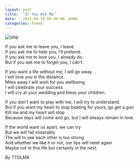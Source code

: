 ```yaml
---
layout: post
title:  "If You Ask Me"
date:   2021-09-18 00:00:00 -0400
categories: Poems
---
```


![ship](https://s3.envato.com/files/247151755/KOKO_1.jpg)<br>

If you ask me to leave you, I leave. <br>
If you ask me to hate you, I’ll pretend.<br>
If you ask me to love you, I already do.<br>
But if you ask me to forget you, I can't.<br>

If you want a life without me, I will go away<br>
I will love you in the distance.<br>
Miles away I will wish for you wellbeing<br>
I will celebrate your success<br>
I will cry at your wedding and bless your children.<br>

If you don't want to play with me, I will try to understand.<br>
But if you want my heart to stop beating for yours, go get a gun<br>
Kill me and my heart will stop<br>
Because days will come and go, but I will always remain in love.<br>

If the world want us apart, we can try<br>
But we will fail miserably<br>
The will to see each other is too strong<br>
And whether we like it or not, our lips will meet again<br>
Maybe not in this life but certainly in the next.<br>

By TTDLMR

